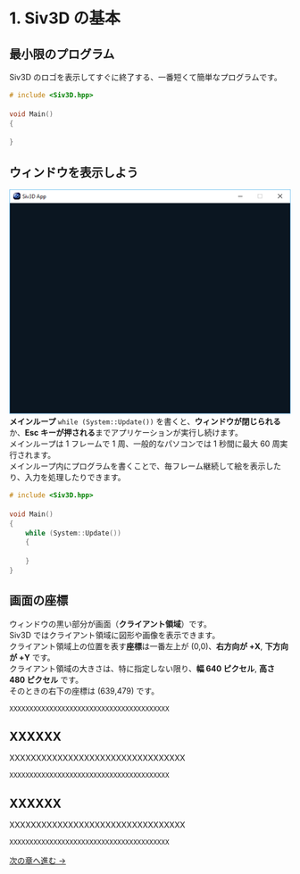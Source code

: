﻿# 1. Siv3D の基本

## 最小限のプログラム

Siv3D のロゴを表示してすぐに終了する、一番短くて簡単なプログラムです。

```cpp
# include <Siv3D.hpp>

void Main()
{

}
```

## ウィンドウを表示しよう
![ウィンドウ](resource/Getting-started-with-siv3d/window.png "ウィンドウを表示しよう")  
**メインループ** `while (System::Update())` を書くと、**ウィンドウが閉じられる**か、**Esc キーが押される**までアプリケーションが実行し続けます。  
メインループは 1 フレームで 1 周、一般的なパソコンでは 1 秒間に最大 60 周実行されます。  
メインループ内にプログラムを書くことで、毎フレーム継続して絵を表示したり、入力を処理したりできます。

```cpp
# include <Siv3D.hpp>

void Main()
{
	while (System::Update())
	{

	}
}
```

## 画面の座標

ウィンドウの黒い部分が画面（**クライアント領域**）です。  
Siv3D ではクライアント領域に図形や画像を表示できます。  
クライアント領域上の位置を表す**座標**は一番左上が (0,0)、**右方向が +X**, **下方向が +Y** です。  
クライアント領域の大きさは、特に指定しない限り、**幅 640 ピクセル**, **高さ 480 ピクセル** です。  
そのときの右下の座標は (639,479) です。  

```cpp
XXXXXXXXXXXXXXXXXXXXXXXXXXXXXXXXXXXXXXXX
```

## XXXXXX

XXXXXXXXXXXXXXXXXXXXXXXXXXXXXXXXX

```cpp
XXXXXXXXXXXXXXXXXXXXXXXXXXXXXXXXXXXXXXXX
```

## XXXXXX

XXXXXXXXXXXXXXXXXXXXXXXXXXXXXXXXX

```cpp
XXXXXXXXXXXXXXXXXXXXXXXXXXXXXXXXXXXXXXXX
```

[次の章へ進む →](Draw-shape.md)

